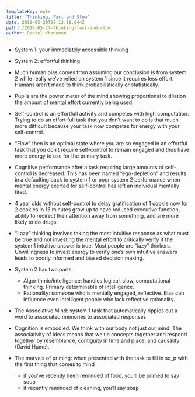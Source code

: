 ```yaml
---
templateKey: note
title: 'Thinking, Fast and Slow'
date: 2019-05-28T00:13:18.044Z
path: /2019-05-27-thinking-fast-and-slow
author: Daniel Khaneman
---
```

- System 1: your immediately accessible thinking
- System 2: effortful thinking

- Much human bias comes from assuming our conclusion is from system 2 while really we’ve relied on system 1 since it requires less effort. Humans aren’t made to think probabilistically or statistically. 

- Pupils are the power meter of the mind showing proportional to dilation the amount of mental effort currently being used. 
- Self-control is an effortfull activity and competes with high computation. Trying to do an effort full task that you don’t want to do is that much more difficult because your task now competes for energy with your self-control. 
- “Flow” then is an optimal state where you are so engaged in an effortful task that you don’t require self-control to remain engaged and thus have more energy to use for the primary task.
- Cognitive performance after a task requiring large amounts of self-control is decreased. This has been named “ego-depletion” and results in a defaulting back to system 1 or poor system 2 performance when mental energy exerted for self-control has left an individual mentally tired. 
- 4 year olds without self-control to delay gratification of 1 cookie now for 2 cookies in 15 minutes grow up to have reduced executive function, ability to redirect their attention away from something, and are more likely to do drugs.
- “Lazy” thinking involves taking the most intuitive response as what must be true and not investing the mental effort to critically verify if the system 1 intuitive answer is true. Most people are “lazy” thinkers. Unwillingness to invest energy to verify one’s own intuitive answers leads to poorly informed and biased decision making. 
- System 2 has two parts
  - Algorithmic/intelligence: handles logical, slow, computational thinking. Primary determinable of intelligence. 
  - Rationality: someone who is mentally engaged, reflective. Bias can influence even intelligent people who lack reflective rationality. 
- The Associative Mind: system 1 task that automatically ripples out a word to associated memories to associated responses 
- Cognition is embodied. We think with our body not just our mind. The associativity of ideas means that we tie concepts together and respond together by resemblance, contiguity in time and place, and causality (David Hume). 
- The marvels of priming: when presented with the task to fill in so_p with the first thing that comes to mind
  - if you’ve recently been reminded of food, you’ll be primed to say soup
  - if recently reminded of cleaning, you’ll say soap




